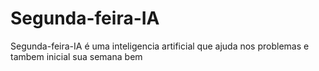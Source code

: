 # Segunda-feira-IA
 Segunda-feira-IA é uma inteligencia artificial que ajuda nos problemas e tambem inicial sua semana bem
